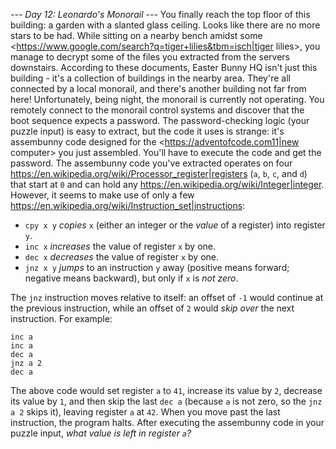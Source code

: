 *--- Day 12: Leonardo's Monorail ---*
You finally reach the top floor of this building: a garden with a slanted glass ceiling. Looks like there are no more stars to be had.
While sitting on a nearby bench amidst some <https://www.google.com/search?q=tiger+lilies&tbm=isch|tiger lilies>, you manage to decrypt some of the files you extracted from the servers downstairs.
According to these documents, Easter Bunny HQ isn't just this building - it's a collection of buildings in the nearby area. They're all connected by a local monorail, and there's another building not far from here! Unfortunately, being night, the monorail is currently not operating.
You remotely connect to the monorail control systems and discover that the boot sequence expects a password. The password-checking logic (your puzzle input) is easy to extract, but the code it uses is strange: it's assembunny code designed for the <https://adventofcode.com11|new computer> you just assembled. You'll have to execute the code and get the password.
The assembunny code you've extracted operates on four <https://en.wikipedia.org/wiki/Processor_register|registers> (`a`, `b`, `c`, and `d`) that start at `0` and can hold any <https://en.wikipedia.org/wiki/Integer|integer>. However, it seems to make use of only a few <https://en.wikipedia.org/wiki/Instruction_set|instructions>:

- `cpy x y` _copies_ `x` (either an integer or the _value_ of a register) into register `y`.
- `inc x` _increases_ the value of register `x` by one.
- `dec x` _decreases_ the value of register `x` by one.
- `jnz x y` _jumps_ to an instruction `y` away (positive means forward; negative means backward), but only if `x` is _not zero_.

The `jnz` instruction moves relative to itself: an offset of `-1` would continue at the previous instruction, while an offset of `2` would _skip over_ the next instruction.
For example:
```cpy 41 a
inc a
inc a
dec a
jnz a 2
dec a
```
The above code would set register `a` to `41`, increase its value by `2`, decrease its value by `1`, and then skip the last `dec a` (because `a` is not zero, so the `jnz a 2` skips it), leaving register `a` at `42`. When you move past the last instruction, the program halts.
After executing the assembunny code in your puzzle input, _what value is left in register `a`?_

